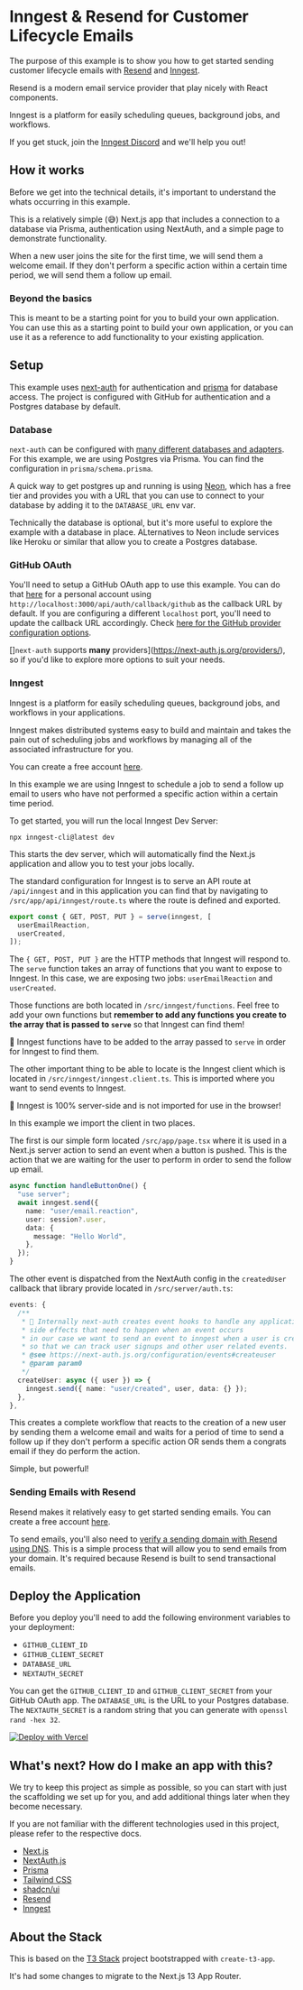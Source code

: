 # Inngest & Resend for Customer Lifecycle Emails

The purpose of this example is to show you how to get started sending customer lifecycle emails with [Resend](https://resend.com/) and [Inngest](https://inngest.com/).

Resend is a modern email service provider that play nicely with React components.

Inngest is a platform for easily scheduling queues, background jobs, and workflows.

If you get stuck, join the [Inngest Discord](https://www.inngest.com/discord) and we'll help you out!

## How it works

Before we get into the technical details, it's important to understand the whats occurring in this example.

This is a relatively simple (😅) Next.js app that includes a connection to a database via Prisma, authentication using NextAuth, and a simple page to demonstrate functionality.

When a new user joins the site for the first time, we will send them a welcome email. If they don't perform a specific action within a certain time period, we will send them a follow up email.

### Beyond the basics

This is meant to be a starting point for you to build your own application. You can use this as a starting point to build your own application, or you can use it as a reference to add functionality to your existing application.

## Setup

This example uses [next-auth](https://next-auth.js.org/) for authentication and [prisma](https://www.prisma.io/) for database access. The project is configured with GitHub for authentication and a Postgres database by default.

### Database

`next-auth` can be configured with [many different databases and adapters](https://next-auth.js.org/adapters). For this example, we are using Postgres via Prisma. You can find the configuration in `prisma/schema.prisma`.

A quick way to get postgres up and running is using [Neon](https://neon.tech/), which has a free tier and provides you with a URL that you can use to connect to your database by adding it to the `DATABASE_URL` env var.

Technically the database is optional, but it's more useful to explore the example with a database in place. ALternatives to Neon include services like Heroku or similar that allow you to create a Postgres database.

### GitHub OAuth

You'll need to setup a GitHub OAuth app to use this example. You can do that [here](https://github.com/settings/developers) for a personal account using `http://localhost:3000/api/auth/callback/github` as the callback URL by default. If you are configuring a different `localhost` port, you'll need to update the callback URL accordingly. Check [here for the GitHub provider configuration options](https://next-auth.js.org/providers/github).

[]`next-auth` supports **many** providers](https://next-auth.js.org/providers/), so if you'd like to explore more options to suit your needs.

### Inngest

Inngest is a platform for easily scheduling queues, background jobs, and workflows in your applications. 

Inngest makes distributed systems easy to build and maintain and takes the pain out of scheduling jobs and workflows by managing all of the associated infrastructure for you.

You can create a free account [here](https://inngest.com/).

In this example we are using Inngest to schedule a job to send a follow up email to users who have not performed a specific action within a certain time period.

To get started, you will run the local Inngest Dev Server:

```shell
npx inngest-cli@latest dev
```

This starts the dev server, which will automatically find the Next.js application and allow you to test your jobs locally.

The standard configuration for Inngest is to serve an API route at `/api/inngest` and in this application you can find that by navigating to `/src/app/api/inngest/route.ts` where the route is defined and exported.

```typescript
export const { GET, POST, PUT } = serve(inngest, [
  userEmailReaction,
  userCreated,
]);
```

The `{ GET, POST, PUT }` are the HTTP methods that Inngest will respond to. The `serve` function takes an array of functions that you want to expose to Inngest. In this case, we are exposing two jobs: `userEmailReaction` and `userCreated`.

Those functions are both located in `/src/inngest/functions`. Feel free to add your own functions but **remember to add any functions you create to the array that is passed to `serve`** so that Inngest can find them!

👋 Inngest functions have to be added to the array passed to `serve` in order for Inngest to find them.

The other important thing to be able to locate is the Inngest client which is located in `/src/inngest/inngest.client.ts`. This is imported where you want to send events to Inngest.

👋 Inngest is 100% server-side and is not imported for use in the browser!

In this example we import the client in two places.

The first is our simple form located `/src/app/page.tsx` where it is used in a Next.js server action to send an event when a button is pushed. This is the action that we are waiting for the user to perform in order to send the follow up email.

```typescript
async function handleButtonOne() {
  "use server";
  await inngest.send({
    name: "user/email.reaction",
    user: session?.user,
    data: {
      message: "Hello World",
    },
  });
}
```

The other event is dispatched from the NextAuth config in the `createdUser` callback that library provide located in `/src/server/auth.ts`:

```typescript
events: {
  /**
   * 👋 Internally next-auth creates event hooks to handle any application
   * side effects that need to happen when an event occurs
   * in our case we want to send an event to inngest when a user is created
   * so that we can track user signups and other user related events.
   * @see https://next-auth.js.org/configuration/events#createuser
   * @param param0
   */
  createUser: async ({ user }) => {
    inngest.send({ name: "user/created", user, data: {} });
  },
},
```

This creates a complete workflow that reacts to the creation of a new user by sending them a welcome email and waits for a period of time to send a follow up if they don't perform a specific action OR sends them a congrats email if they do perform the action.

Simple, but powerful!

### Sending Emails with Resend

Resend makes it relatively easy to get started sending emails. You can create a free account [here](https://resend.com/).

To send emails, you'll also need to [verify a sending domain with Resend using DNS](https://resend.com/domains). This is a simple process that will allow you to send emails from your domain. It's required because Resend is built to send transactional emails.

## Deploy the Application

Before you deploy you'll need to add the following environment variables to your deployment:

- `GITHUB_CLIENT_ID`
- `GITHUB_CLIENT_SECRET`
- `DATABASE_URL`
- `NEXTAUTH_SECRET`

You can get the `GITHUB_CLIENT_ID` and `GITHUB_CLIENT_SECRET` from your GitHub OAuth app. The `DATABASE_URL` is the URL to your Postgres database. The `NEXTAUTH_SECRET` is a random string that you can generate with `openssl rand -hex 32`.

[![Deploy with Vercel](https://vercel.com/button)](https://vercel.com/new/clone?repository-url=https%3A%2F%2Fgithub.com%2Fjoelhooks%2Finngest-resend-example%2Ftree%2Fmain&env=GITHUB_CLIENT_ID,GITHUB_CLIENT_SECRET,DATABASE_URL,NEXTAUTH_SECRET&project-name=inngest-resend-example&repository-name=inngest-resend-example)

## What's next? How do I make an app with this?

We try to keep this project as simple as possible, so you can start with just the scaffolding we set up for you, and add additional things later when they become necessary.

If you are not familiar with the different technologies used in this project, please refer to the respective docs.

- [Next.js](https://nextjs.org)
- [NextAuth.js](https://next-auth.js.org)
- [Prisma](https://prisma.io)
- [Tailwind CSS](https://tailwindcss.com)
- [shadcn/ui](https://ui.shadcn.com/)
- [Resend](https://resend.com/)
- [Inngest](https://inngest.com/)

## About the Stack

This is based on the [T3 Stack](https://create.t3.gg/) project bootstrapped with `create-t3-app`.

It's had some changes to migrate to the Next.js 13 App Router.
